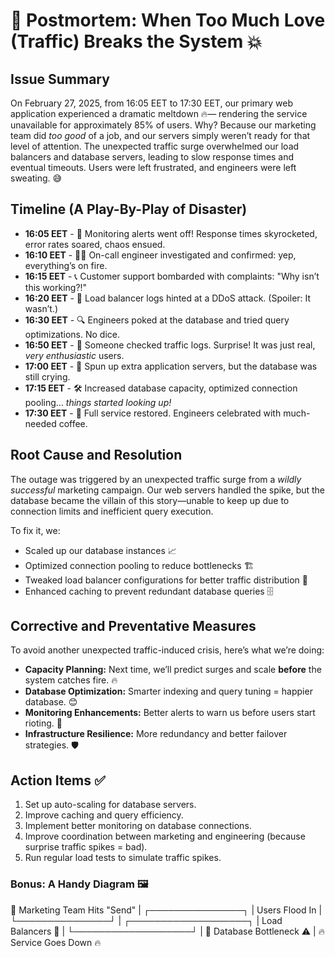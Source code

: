 # 🚨 Postmortem: When Too Much Love (Traffic) Breaks the System 💥

## Issue Summary
On February 27, 2025, from 16:05 EET to 17:30 EET, our primary web application experienced a dramatic meltdown 🔥— rendering the service unavailable for approximately 85% of users. Why? Because our marketing team did *too good* of a job, and our servers simply weren’t ready for that level of attention. The unexpected traffic surge overwhelmed our load balancers and database servers, leading to slow response times and eventual timeouts. Users were left frustrated, and engineers were left sweating. 😅

## Timeline (A Play-By-Play of Disaster)
- **16:05 EET** - 🚨 Monitoring alerts went off! Response times skyrocketed, error rates soared, chaos ensued.
- **16:10 EET** - 🕵️‍♂️ On-call engineer investigated and confirmed: yep, everything’s on fire.
- **16:15 EET** - 📞 Customer support bombarded with complaints: "Why isn’t this working?!"
- **16:20 EET** - 🤔 Load balancer logs hinted at a DDoS attack. (Spoiler: It wasn’t.)
- **16:30 EET** - 🔍 Engineers poked at the database and tried query optimizations. No dice.
- **16:50 EET** - 🧐 Someone checked traffic logs. Surprise! It was just real, *very enthusiastic* users.
- **17:00 EET** - 🚀 Spun up extra application servers, but the database was still crying.
- **17:15 EET** - 🛠️ Increased database capacity, optimized connection pooling… *things started looking up!*
- **17:30 EET** - 🎉 Full service restored. Engineers celebrated with much-needed coffee.

## Root Cause and Resolution
The outage was triggered by an unexpected traffic surge from a *wildly successful* marketing campaign. Our web servers handled the spike, but the database became the villain of this story—unable to keep up due to connection limits and inefficient query execution.

To fix it, we:
- Scaled up our database instances 📈
- Optimized connection pooling to reduce bottlenecks 🏗️
- Tweaked load balancer configurations for better traffic distribution 🎯
- Enhanced caching to prevent redundant database queries 🗄️

## Corrective and Preventative Measures
To avoid another unexpected traffic-induced crisis, here’s what we’re doing:

- **Capacity Planning:** Next time, we’ll predict surges and scale **before** the system catches fire. 🔥
- **Database Optimization:** Smarter indexing and query tuning = happier database. 😊
- **Monitoring Enhancements:** Better alerts to warn us before users start rioting. 🚨
- **Infrastructure Resilience:** More redundancy and better failover strategies. 🛡️

## Action Items ✅
1. Set up auto-scaling for database servers.
2. Improve caching and query efficiency.
3. Implement better monitoring on database connections.
4. Improve coordination between marketing and engineering (because surprise traffic spikes = bad).
5. Run regular load tests to simulate traffic spikes.

### Bonus: A Handy Diagram 🖼️

 🚀 Marketing Team Hits "Send"
                      |
        ┌───────────────┐
        |  Users Flood In  |
        └───────────────┘
                      |
      ┌───────────────────┐
      |  Load Balancers 🔄  |
      └───────────────────┘
                      |
     🚥 Database Bottleneck ⚠️
                      |
  🔥 Service Goes Down 🔥
